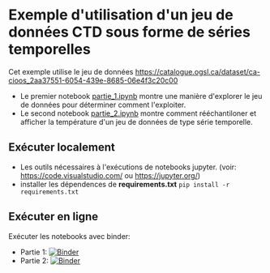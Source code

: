 # Exemple d'utilisation d'un jeu de données CTD sous forme de séries temporelles

Cet exemple utilise le jeu de données https://catalogue.ogsl.ca/dataset/ca-cioos_2aa37551-6054-439e-8685-06e4f3c20c00

- Le premier notebook [partie_1.ipynb](partie_1.ipynb) montre une manière d'explorer le jeu de données pour déterminer comment l'exploiter.
- Le second notebook [partie_2.ipynb](partie_2.ipynb) montre comment rééchantiloner et afficher la température d'un jeu de données de type série temporelle.

## Exécuter localement

- Les outils nécessaires à l'exécutions de notebooks jupyter. (voir: https://code.visualstudio.com/ ou https://jupyter.org/)
- installer les dépendences de **requirements.txt** 
`pip install -r requirements.txt`


## Exécuter en ligne

Exécuter les notebooks avec binder:
- Partie 1: [![Binder](https://mybinder.org/badge_logo.svg)](https://mybinder.org/v2/gh/ogsl-slgo/examples/main?labpath=examples%2Fctd-time-series%2Fpartie_1.ipynb)
- Partie 2: [![Binder](https://mybinder.org/badge_logo.svg)](https://mybinder.org/v2/gh/ogsl-slgo/examples/main?labpath=examples%2Fctd-time-series%2Fpartie_2.ipynb)

  

